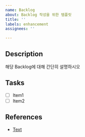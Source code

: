 ```yaml
---
name: Backlog
about: Backlog 작성을 위한 템플릿
title: ''
labels: enhancement
assignees: ''

---
```


## Description

해당 Backlog에 대해 간단히 설명하시오

## Tasks
- [ ] Item1
- [ ] Item2

## References
- [Text](Link)
